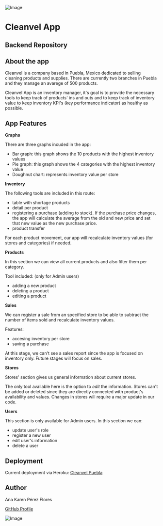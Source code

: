 ![Image](https://res.cloudinary.com/karen491/image/upload/c_scale,h_80,w_300/v1594786117/cleanvel/App%20pictures/cleanvel-logo_vep7s6.png)

Cleanvel App   
=========	

Backend Repository
---------

About the app
---------

Cleanvel is a company based in Puebla, Mexico dedicated to selling cleaning products and supplies. There are currently two branches in Puebla and they manage an avarege of 500 products. 

Cleanvel App is an inventory manager, it's goal is to provide the necessary tools to keep track of products' ins and outs and to keep track of inventory value to keep inventory KPI's (key performance indicator) as healthy as possible.


App Features
---------

__Graphs__

There are three graphs incuded in the app:
- Bar graph: this graph shows the 10 products with the highest inventory values
- Pie graph: this graph shows the 4 categories with the highest inventory value
- Doughnut chart: represents inventory value per store 

__Inventory__

The following tools are included in this route:
- table with shortage products
- detail per product
- registering a purchase (adding to stock). If the purchase price changes, the app will calculate the average from the old and new price and set that new value as the new purchase price.
- product transfer

For each product movement, our app will recalculate inventory values (for stores and categories) if needed. 

__Products__

In this section we can view all current products and also filter them per category. 

Tool included: (only for Admin users)
- adding a new product
- deleting a product
- editing a product 

__Sales__

We can register a sale from an specified store to be able to subtract the number of items sold and recalculate inventory values. 

Features:
- accesing inventory per store
- saving a purchase

At this stage, we can't see a sales report since the app is focused on inventory only. Future stages will focus on sales. 

__Stores__

Stores' section gives us general information about current stores. 

The only tool available here is the option to _edit_ the information. Stores can't be added or deleted since they are directly connected with product's availability and values. Changes in stores will require a major update in our code.


__Users__

This section is only available for Admin users. In this section we can:
- update user's role
- register a new user
- edit user's information
- delete a user

Deployment
---------

Current deployment via Heroku: [Cleanvel Puebla](https://cleanvel.herokuapp.com/)

Author
---------

Ana Karen Pérez Flores

[GitHub Profile](https://github.com/Karen491)

![Image](https://res.cloudinary.com/karen491/image/upload/v1595542790/ironhack_pm4ef8.png)








